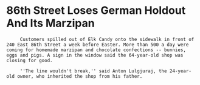 86th Street Loses German Holdout And Its Marzipan
===

         Customers spilled out of Elk Candy onto the sidewalk in front of 240 East 86th Street a week before Easter. More than 500 a day were coming for homemade marzipan and chocolate confections -- bunnies, eggs and pigs. A sign in the window said the 64-year-old shop was closing for good.
   
         ''The line wouldn't break,'' said Anton Lulgjuraj, the 24-year-old owner, who inherited the shop from his father.
